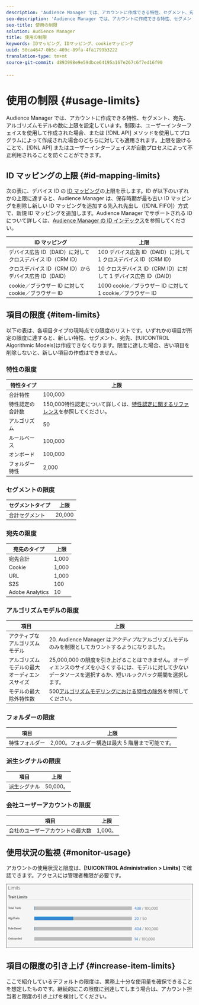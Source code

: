 ```yaml
---
description: 'Audience Manager では、アカウントに作成できる特性、セグメント、宛先、アルゴリズムモデルの数に上限を設定しています。制限は、ユーザーインターフェイスを使用して作成された場合、または API メソッドを使用してプログラムによって作成された場合のどちらに対しても適用されます。使用制限は、アドビの API やユーザーインターフェイへの不正アクセスを試みる可能性がある自動プロセスから Audience Manager を守るのに役立ちます。  '
seo-description: 'Audience Manager では、アカウントに作成できる特性、セグメント、宛先、アルゴリズムモデルの数に上限を設定しています。制限は、ユーザーインターフェイスを使用して作成された場合、または API メソッドを使用してプログラムによって作成された場合のどちらに対しても適用されます。使用制限は、アドビの API やユーザーインターフェイへの不正アクセスを試みる可能性がある自動プロセスから Audience Manager を守るのに役立ちます。  '
seo-title: 使用の制限
solution: Audience Manager
title: 使用の制限
keywords: IDマッピング、IDマッピング、cookieマッピング
uuid: 50ca4647-0b5c-409c-89fa-4fa1799b3222
translation-type: tm+mt
source-git-commit: d893998e9e59dbce64195a167e267c6f7ed16f90

---
```



# 使用の制限 {#usage-limits}

Audience Manager では、アカウントに作成できる特性、セグメント、宛先、アルゴリズムモデルの数に上限を設定しています。制限は、ユーザーインターフェイスを使用して作成された場合、または [!DNL API] メソッドを使用してプログラムによって作成された場合のどちらに対しても適用されます。上限を設けることで、[!DNL API] またはユーザーインターフェイスが自動プロセスによって不正利用されることを防ぐことができます。

## ID マッピングの上限 {#id-mapping-limits}

次の表に、デバイス ID の [ID マッピング](../../integration/sending-audience-data/batch-data-transfer-explained/id-sync-http.md)の上限を示します。ID が以下のいずれかの上限に達すると、Audience Manager は、保存時期が最も古い ID マッピングを削除し新しい ID マッピングを追加する先入れ先出し（[!DNL FIFO]）方式で、新規 ID マッピングを追加します。Audience Manager でサポートされる ID について詳しくは、[Audience Manager の ID インデックス](../../reference/ids-in-aam.md)を参照してください。

| ID マッピング | 上限 |
|-----------|-------------- |
| デバイス広告 ID（DAID）に対してクロスデバイス ID（CRM ID） | 100 デバイス広告 ID（DAID）に対して 1 クロスデバイス ID（CRM ID） |
| クロスデバイス ID（CRM ID）からデバイス広告 ID（DAID） | 10 クロスデバイス ID（CRM ID）に対して 1 デバイス広告 ID（DAID） |
| cookie／ブラウザー ID に対して cookie／ブラウザー ID | 1000 cookie／ブラウザー ID に対して 1  cookie／ブラウザー ID |

## 項目の限度 {#item-limits}

以下の表は、各項目タイプの現時点での限度のリストです。いずれかの項目が所定の限度に達すると、新しい特性、セグメント、宛先、[!UICONTROL Algorithmic Models]は作成できなくなります。限度に達した場合、古い項目を削除しないと、新しい項目の作成はできません。

### 特性の限度

| 特性タイプ | 上限 |
| -------------------------- | ------------------------------------- |
| 合計特性 | 100,000 |
| 特性認定の合計数 | 150,000特性認定について詳しくは、[特性認定に関するリファレンス](/help/using/features/traits/trait-qualification-reference.md#trait-qualification-limit)を参照してください。 |
| アルゴリズム | 50 |
| ルールベース | 100,000 |
| オンボード | 100,000 |
| フォルダー特性 | 2,000 |

### セグメントの限度

| セグメントタイプ | 上限 |
| -------------- | ------------- |
| 合計セグメント | 20,000 |

### 宛先の限度

| 宛先のタイプ | 上限 |
| ------------------ | ------------- |
| 宛先合計 | 1,000 |
| Cookie | 1,000 |
| URL | 1,000 |
| S2S | 100 |
| Adobe Analytics | 10 |

### アルゴリズムモデルの限度

| 項目 | 上限 |
| -------- | ----- |
| アクティブなアルゴリズムモデル | 20. Audience Manager は&#x200B;*アクティブ*&#x200B;なアルゴリズムモデルのみを制限としてカウントするようになりました。 |
| アルゴリズムモデルの最大オーディエンスサイズ | 25,000,000  の限度を引き上げることはできません。オーディエンスのサイズを小さくするには、モデルに対して少ないデータソースを選択するか、短いルックバック期間を選択します。 |
| モデルの最大除外特性数 | 500[アルゴリズムモデリングにおける特性の除外](/help/using/features/algorithmic-models/trait-exclusion-algo-models.md)を参照してください。 |

### フォルダーの限度

| 項目 | 上限 |
| ------------- | ------------------ |
| 特性フォルダー | 2,000。フォルダー構造は最大 5 階層まで可能です。 |

### 派生シグナルの限度

| 項目 | 上限 |
| --------------- | ------------- |
| 派生シグナル | 50,000。 |

### 会社ユーザーアカウントの限度

| 項目 | 上限 |
| ----------- | ------------- |
| 会社のユーザーアカウントの最大数 | 1,000。 |

## 使用状況の監視 {#monitor-usage}

アカウントの使用状況と限度は、**[!UICONTROL Administration > Limits]** で確認できます。アクセスには管理者権限が必要です。

![使用限度の画像](assets/usage-limits.png)

## 項目の限度の引き上げ {#increase-item-limits}

ここで紹介しているデフォルトの限度は、業務上十分な使用量を確保できることを想定したものです。継続的にこの限度に到達してしまう場合は、アカウント担当者と限度の引き上げを検討してください。